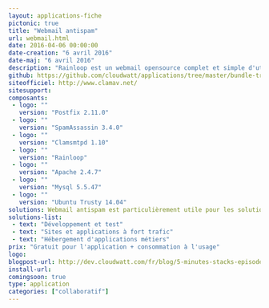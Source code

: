 ```yaml
---
layout: applications-fiche
pictonic: true
title: "Webmail antispam"
url: webmail.html
date: 2016-04-06 00:00:00
date-creation: "6 avril 2016"
date-maj: "6 avril 2016"
description: "Rainloop est un webmail opensource complet et simple d'utilisation. Il gère très bien les protocoles IMAP/SMTP et dispose d'une interface moderne (HTML5/CSS3) très érgonomique. Cette stack applicative lance ce webmail et le sécurise grâce à ClamAV et SpamAssassin, respectivement un antivirus et un antispam."
github: https://github.com/cloudwatt/applications/tree/master/bundle-trusty-webmail-antispam
siteofficiel: http://www.clamav.net/
sitesupport: 
composants:
 - logo: ""
   version: "Postfix 2.11.0"
 - logo: ""
   version: "SpamAssassin 3.4.0"
 - logo: ""
   version: "Clamsmtpd 1.10"
 - logo: ""
   version: "Rainloop"
 - logo: ""
   version: "Apache 2.4.7"
 - logo: ""
   version: "Mysql 5.5.47"
 - logo: ""
   version: "Ubuntu Trusty 14.04"
solutions: Webmail antispam est particulièrement utile pour les solutions Cloudwatt suivantes :
solutions-list: 
 - text: "Développement et test"
 - text: "Sites et applications à fort trafic"
 - text: "Hébergement d'applications métiers"
prix: "Gratuit pour l'application + consommation à l'usage"
logo: 
blogpost-url: http://dev.cloudwatt.com/fr/blog/5-minutes-stacks-episode-vingt-six-webmail.html
install-url:
comingsoon: true
type: application
categories: ["collaboratif"]
---
```

